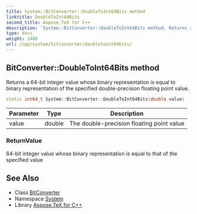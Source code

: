 ```yaml
---
title: System::BitConverter::DoubleToInt64Bits method
linktitle: DoubleToInt64Bits
second_title: Aspose.TeX for C++
description: 'System::BitConverter::DoubleToInt64Bits method. Returns a 64-bit integer value whose binary representation is equal to binary representation of the specified double-precision floating point value in C++.'
type: docs
weight: 1400
url: /cpp/system/bitconverter/doubletoint64bits/
---
```

## BitConverter::DoubleToInt64Bits method


Returns a 64-bit integer value whose binary representation is equal to binary representation of the specified double-precision floating point value.

```cpp
static int64_t System::BitConverter::DoubleToInt64Bits(double value)
```


| Parameter | Type | Description |
| --- | --- | --- |
| value | double | The double-precision floating point value |

### ReturnValue

64-bit integer value whose binary representation is equal to that of the specified value

## See Also

* Class [BitConverter](../)
* Namespace [System](../../)
* Library [Aspose.TeX for C++](../../../)
